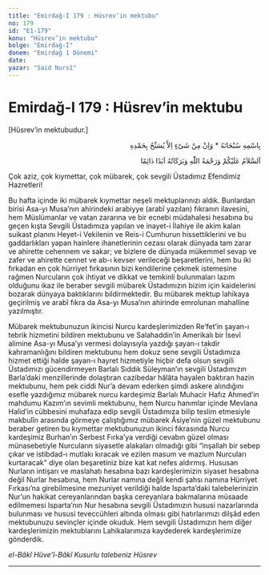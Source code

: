 ```yaml
---
title: "Emirdağ-I 179 : Hüsrev’in mektubu"
no: 179
id: "E1-179"
konu: "Hüsrev’in mektubu"
bolge: "Emirdağ-I"
donem: "Emirdağ 1 Dönemi"
date: 
yazar: "Said Nursî"
---
```


# Emirdağ-I 179 : Hüsrev’in mektubu

<p class="takdim">[Hüsrev’in mektubudur.]</p>

<p class="arabic" dir="rtl" title="Meal: “Subhân Allah’ın adıyla” * “Hiçbir şey yoktur ki O'nu hamd ile tesbih etmesin” [İsrâ 17:44]">بِاسْمِهِ سُبْحَانَهُ * وَاِنْ مِنْ شَىْءٍ اِلاَّ يُسَبِّحُ بِحَمْدِهِ</p>

<p class="arabic" dir="rtl" title="Meal: “Allah’ın selâmı, rahmeti ve bereketleri, ebedî ve dâimî olarak üzerinize olsun.”">اَلسَّلاَمُ عَلَيْكُمْ وَرَحْمَةُ اللّٰهِ وَبَرَكَاتُهُ اَبَدًا دَائِمًا</p>

Çok aziz, çok kıymettar, çok mübarek, çok sevgili Üstadımız Efendimiz Hazretleri!

Bu hafta içinde iki mübarek kıymettar neşeli mektuplarınızı aldık. Bunlardan birisi Asa-yı Musa’nın ahirindeki arabiyye (arabî yazılan) fıkranın ilavesini, hem Müslümanlar ve vatan zararına ve bir ecnebi müdahalesi hesabına bu geçen kışta Sevgili Üstadımıza yapılan ve inayet-i İlahiye ile akim kalan suikast planını Heyet-i Vekilenin ve Reis-i Cumhurun hissettiklerini ve bu gaddarlıkları yapan hainlere ihanetlerinin cezası olarak dünyada tam zarar ve ahirette cehennem ve sakar; ve bizlere de dünyada mükemmel sevap ve zafer ve ahirette cennet ve ab-ı kevser verileceği beşaretlerini, hem bu iki fırkadan en çok hürriyet fırkasının bizi kendilerine çekmek istemesine rağmen Nurcuların çok ihtiyat ve dikkat ve temkinli bulunmaları lazım olduğunu ikaz ile beraber sevgili mübarek Üstadımızın bizim için kaidelerini bozarak dünyaya baktıklarını bildirmektedir. Bu mübarek mektup lahikaya geçirilmiş ve arabî fıkra da Asa-yı Musa’nın ahirinde emrolunan mahalline yazılmıştır.

Mübarek mektubunuzun ikincisi Nurcu kardeşlerimizden Re’fet’in şayan-ı tebrik hizmetini bildiren mektubunu ve Salahaddin’in Amerikalı bir İsevî alimine Asa-yı Musa’yı vermesi dolayısıyla yazdığı şayan-ı takdir kahramanlığını bildiren mektubunu hem dokuz sene sevgili Üstadımıza hizmet ettiği halde şayan-ı hayret hizmetiyle hiçbir defa olsun sevgili Üstadımızı gücendirmeyen Barlalı Sıddık Süleyman’ın sevgili Üstadımızın Barla’daki menzillerinde dolaştıran cazibedar hâlâta hayalen baktıran hazin mektubunu, hem pek ciddi Nur’a devam ederken şimdi askere alındığını esefle yazdığımız mübarek nurcu kardeşimiz Barlalı Muhacir Hafız Ahmed’in mahdumu Kazım’ın sevimli mektubunu, hem Nurcu hanımlar içinde Mevlana Halid’in cübbesini muhafaza edip sevgili Üstadımıza bilip teslim etmesiyle makbulîn arasında görmeye çalıştığımız mübarek Âsiye’nin güzel mektubunu beraber getiren bu kıymettar mektubunuzun ikinci fıkrasında Nurcu kardeşimiz Burhan’ın Serbest Fırka’ya verdiği cevabın güzel olması münasebetiyle Nurcuların siyasetle alakaları olmadığı gibi “inşallah bir sebep çıkar ve istibdad-ı mutlakı kıracak ve ezilen masum ve mazlum Nurcuları kurtaracak” diye olan beşaretiniz bize kat kat nefes aldırmış. Hususan Nurların intişarı ve maslahatı hesabına bazı kardeşlerimizin siyaset hesabına değil Nurlar hesabına, hem Nurlar namına değil kendi şahsı namına Hürriyet Fırkası’na girebilmesine mezuniyet verildiği halde Isparta’daki talebelerinizin Nur’un hakikat cereyanlarından başka cereyanlara bakmalarına müsaade edilmemesi Isparta’nın Nur hesabına sevgili Üstadımızın hususi nazarlarında bulunması ve hususi teveccühleri altında olması gibi hatırlarımızı dilşâd eden mektubunuzu sevinçler içinde okuduk. Hem sevgili Üstadımızın hem diğer kardeşlerimizin mektublarını Lahikalarımıza kaydederek kardeşlerimize gönderdik.

*el-Bâkî Hüve’l-Bâkî*
*Kusurlu talebeniz*
*Hüsrev*

***
